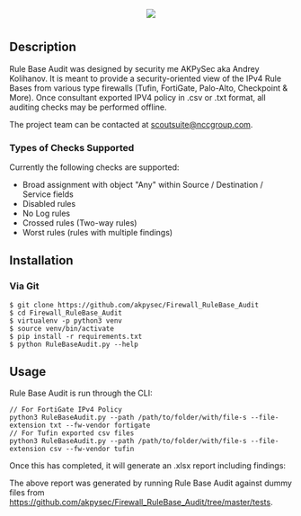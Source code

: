 <p align="center">
  <img src="https://user-images.githubusercontent.com/48283299/135756072-3291c51c-7f2a-4cda-86ee-561c5d42561b.png"/>
</p>

#

## Description

Rule Base Audit was designed by security me AKPySec aka Andrey Kolihanov. It is meant to provide a security-oriented view of the IPv4 Rule Bases from various type firewalls (Tufin, FortiGate, Palo-Alto, Checkpoint & More). Once consultant exported IPV4 policy in .csv or .txt format, all auditing checks may be performed offline.

The project team can be contacted at <scoutsuite@nccgroup.com>.

### Types of Checks Supported

Currently the following checks are supported:

- Broad assignment with object "Any" within Source / Destination / Service fields
- Disabled rules
- No Log rules
- Crossed rules (Two-way rules)
- Worst rules (rules with multiple findings)

## Installation
### Via Git

    $ git clone https://github.com/akpysec/Firewall_RuleBase_Audit
    $ cd Firewall_RuleBase_Audit
    $ virtualenv -p python3 venv
    $ source venv/bin/activate
    $ pip install -r requirements.txt
    $ python RuleBaseAudit.py --help


## Usage

Rule Base Audit is run through the CLI:

    // For FortiGate IPv4 Policy
    python3 RuleBaseAudit.py --path /path/to/folder/with/file-s --file-extension txt --fw-vendor fortigate
    // For Tufin exported csv files
    python3 RuleBaseAudit.py --path /path/to/folder/with/file-s --file-extension csv --fw-vendor tufin

[comment]: <> (![Running Rule Base Audit]&#40;https://user-images.githubusercontent.com/להשלים.gif&#41;)

Once this has completed, it will generate an .xlsx report including findings:

[comment]: <> (![Rule Base Audit Report]&#40;https://user-images.githubusercontent.com/להשלים.gif&#41;)

The above report was generated by running Rule Base Audit against dummy files from https://github.com/akpysec/Firewall_RuleBase_Audit/tree/master/tests.


